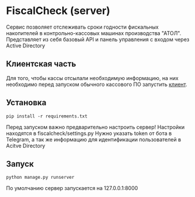 # FiscalCheck (server)
Сервис позволяет отслеживать сроки годности фискальных накопителей в контрольно-кассовых машинах производства "АТОЛ". Представляет из себя базовый API и панель управления с входом через Active Directory

## Клиентская часть
Для того, чтобы кассы отсылали необходимую информацию, на них необходимо перед запуском обычного кассового ПО запустить [клиент](https://github.com/AnLobanov/fiscalcheck-client).

## Установка
```
pip install -r requirements.txt
```
Перед запуском важно предварительно настроить сервер! Настройки находятся в fiscalcheck/settings.py
Нужно указать token от бота в Telegram, а так же информацию для идентификации пользователей в Acitve Directory

## Запуск
```
python manage.py runserver
```
По умолчанию сервер запускается на 127.0.0.1:8000
